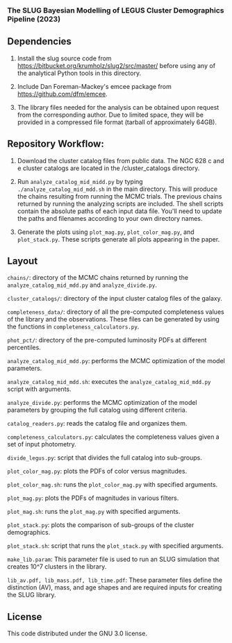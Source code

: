 ### The SLUG Bayesian Modelling of LEGUS Cluster Demographics Pipeline (2023)

## Dependencies 

1. Install the slug source code from https://bitbucket.org/krumholz/slug2/src/master/ before using any of the analytical Python tools in this directory.

2. Include Dan Foreman-Mackey's emcee package from https://github.com/dfm/emcee.

3. The library files needed for the analysis can be obtained upon request from the corresponding author. Due to limited space, they will be provided in a compressed file format (tarball of approximately 64GB).

## Repository Workflow:

1. Download the cluster catalog files from public data. The NGC 628 c and e cluster catalogs are located in the /cluster_catalogs directory.

2. Run `analyze_catalog_mid_midd.py` by typing `./analyze_catalog_mid_mdd.sh` in the main directory. This will produce the chains resulting from running the MCMC trials. The previous chains returned by running the analyzing scripts are included. The shell scripts contain the absolute paths of each input data file. You'll need to update the paths and filenames according to your own directory names.

3. Generate the plots using `plot_mag.py`, `plot_color_mag.py`, and `plot_stack.py`. These scripts generate all plots appearing in the paper.


## Layout 

`chains/`: directory of the MCMC chains returned by running the `analyze_catalog_mid_mdd.py` and `analyze_divide.py`.

`cluster_catalogs/`: directory of the input cluster catalog files of the galaxy.

`completeness_data/`: directory of all the pre-computed completeness values of the library and the observations. These files can be generated by using the functions in `completeness_calculators.py`.

`phot_pct/`: directory of the pre-computed luminosity PDFs at different percentiles.

`analyze_catalog_mid_mdd.py`: performs the MCMC optimization of the model parameters.

`analyze_catalog_mid_mdd.sh`: executes the `analyze_catalog_mid_mdd.py` script with arguments.

`analyze_divide.py`: performs the MCMC optimization of the model parameters by grouping the full catalog using different criteria.

`catalog_readers.py`: reads the catalog file and organizes them.

`completeness_calculators.py`: calculates the completeness values given a set of input photometry.

`divide_legus.py`: script that divides the full catalog into sub-groups.

`plot_color_mag.py`: plots the PDFs of color versus magnitudes.

`plot_color_mag.sh`: runs the `plot_color_mag.py` with specified arguments.

`plot_mag.py`: plots the PDFs of magnitudes in various filters.

`plot_mag.sh`: runs the `plot_mag.py` with specified arguments.

`plot_stack.py`: plots the comparison of sub-groups of the cluster demographics.

`plot_stack.sh`: script that runs the `plot_stack.py` with specified arguments.

`make_lib.param`: This parameter file is used to run an SLUG simulation that creates 10^7 clusters in the library.

`lib_av.pdf, lib_mass.pdf, lib_time.pdf`: These parameter files define the distinction (AV), mass, and age shapes and are required inputs for creating the SLUG library.


## License 

This code distributed under the GNU 3.0 license. 